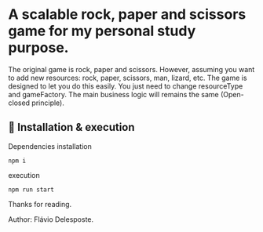 # A scalable rock, paper and scissors game for my personal study purpose.

The original game is rock, paper and scissors. However, assuming you want to add new resources: rock, paper, scissors, man, lizard, etc. The game is designed to let you do this easily. You just need to change resourceType and gameFactory. The main business logic will remains the same (Open-closed principle).

## 🔧 Installation & execution

Dependencies installation
```
npm i
```
execution
```
npm run start
```

Thanks for reading.

Author: Flávio Delesposte.
